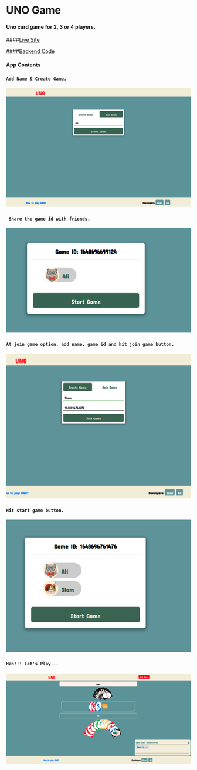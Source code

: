 # UNO Game

#### Uno card game for 2, 3 or 4 players.

####[Live Site](https://play-uno.netlify.app/)

####[Backend Code](https://github.com/Mohammad1745/uno-backend)

#### App Contents
#### `Add Name & Create Game.`
![](/documentation/Add_Name.png)
#### ` Share the game id with friends.`
![](/documentation/GameId.png)
#### `At join game option, add name, game id and hit join game button.`
![](/documentation/JoinGame.png)
#### `Hit start game button.`
![](/documentation/StartGame.png)
#### `Hah!!! Let's Play...`
![](/documentation/UNO.png)

